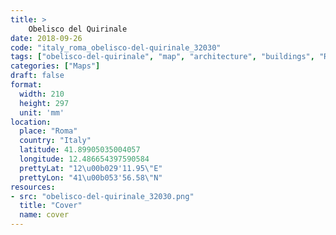 ```yaml
---
title: > 
    Obelisco del Quirinale
date: 2018-09-26
code: "italy_roma_obelisco-del-quirinale_32030"
tags: ["obelisco-del-quirinale", "map", "architecture", "buildings", "Roma", "Italy"]
categories: ["Maps"]
draft: false
format:
  width: 210
  height: 297
  unit: 'mm'
location:
  place: "Roma"
  country: "Italy"
  latitude: 41.89905035004057
  longitude: 12.486654397590584
  prettyLat: "12\u00b029'11.95\"E"
  prettyLon: "41\u00b053'56.58\"N"
resources:
- src: "obelisco-del-quirinale_32030.png"
  title: "Cover"
  name: cover
---
```

